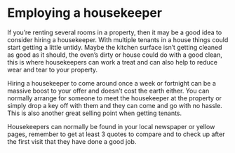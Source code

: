 Employing a housekeeper
=======================
If you’re renting several rooms in a property, then it may be a good idea to consider hiring a housekeeper. With multiple tenants in a house things could start getting a little untidy. Maybe the kitchen surface isn’t getting cleaned as good as it should, the oven’s dirty or house could do with a good clean, this is where housekeepers can work a treat and can also help to reduce wear and tear to your property.


Hiring a housekeeper to come around once a week or fortnight can be a massive boost to your offer and doesn’t cost the earth either. You can normally arrange for someone to meet the housekeeper at the property or simply drop a key off with them and they can come and go with no hassle. This is also another great selling point when getting tenants.


Housekeepers can normally be found in your local newspaper or yellow pages, remember to get at least 3 quotes to compare and to check up after the first visit that they have done a good job.


